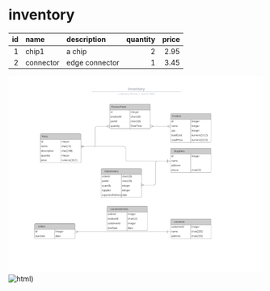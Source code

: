 # inventory
| id | name | description | quantity | price |
| ---:|:------- |:------------- | ----:| ------:|
| 1 | chip1 | a chip | 2 | 2.95 |
| 2 | connector | edge connector |  1 | 3.45

![diagram](inventory.png)
![html](https://lucid.app/lucidchart/266bdc68-5110-4ab8-b821-0fa9f2030c5e/edit?invitationId=inv_39b6c7a3-6967-4227-8d70-879e4fecbc70))

